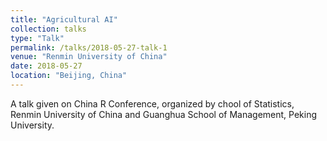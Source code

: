 ```yaml
---
title: "Agricultural AI"
collection: talks
type: "Talk"
permalink: /talks/2018-05-27-talk-1
venue: "Renmin University of China"
date: 2018-05-27
location: "Beijing, China"
---
```


A talk given on China R Conference, organized by chool of Statistics, Renmin University of China and Guanghua School of Management, Peking University.
